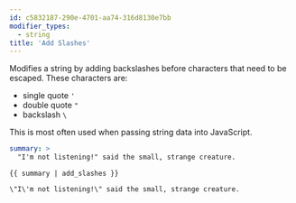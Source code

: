 ```yaml
---
id: c5832187-290e-4701-aa74-316d8130e7bb
modifier_types:
  - string
title: 'Add Slashes'
---
```

Modifies a string by adding backslashes before characters that need to be escaped. These characters are:

- single quote `'`
- double quote `"`
- backslash `\`

This is most often used when passing string data into JavaScript.

``` yaml
summary: >
  "I'm not listening!" said the small, strange creature.
```

```
{{ summary | add_slashes }}
```

``` output
\"I\'m not listening!\" said the small, strange creature.
```
